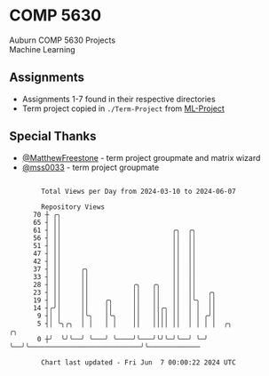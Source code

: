 # COMP 5630
Auburn COMP 5630 Projects  
Machine Learning

## Assignments
- Assignments 1-7 found in their respective directories
- Term project copied in `./Term-Project` from [ML-Project](https://github.com/wumphlett/ML-Project)

## Special Thanks
- [@MatthewFreestone](https://github.com/MatthewFreestone) - term project groupmate and matrix wizard
- [@mss0033](https://github.com/mss0033) - term project groupmate

```

        Total Views per Day from 2024-03-10 to 2024-06-07

        Repository Views
      70 ┼ ╭╮
      65 ┤ ││
      61 ┤ ││                            ╭╮  ╭╮
      56 ┤ ││                            ││  ││
      51 ┤ ││                            ││  ││
      47 ┤ ││                            ││  ││
      42 ┤ ││                            ││  ││
      37 ┤ ││     ╭╮                     ││  ││
      33 ┤ ││     ││                     ││  ││
      28 ┤ ││     ││           ╭╮   ╭╮   ││  ││
      23 ┤ ││     ││           ││   ││   ││  ││   ╭╮
      19 ┤ ││     ││    ╭╮     ││   ││   ││  │╰╮  ││
      14 ┤╭╯│     ││    ││     ││   ││╭╮ ││  │ │  ││
       9 ┤│ │     │╰╮   │╰╮    ││   ││││ ││  │ │ ╭╯│
       5 ┤│ ╰╮╭╮  │ │   │ │    ││   ││││ ││  │ │ │ │  ╭╮                            ╭╮
       0 ┼╯  ╰╯╰──╯ ╰───╯ ╰────╯╰───╯╰╯╰─╯╰──╯ ╰─╯ ╰──╯╰────────────────────────────╯╰─────────────

        Chart last updated - Fri Jun  7 00:00:22 2024 UTC
        
```
